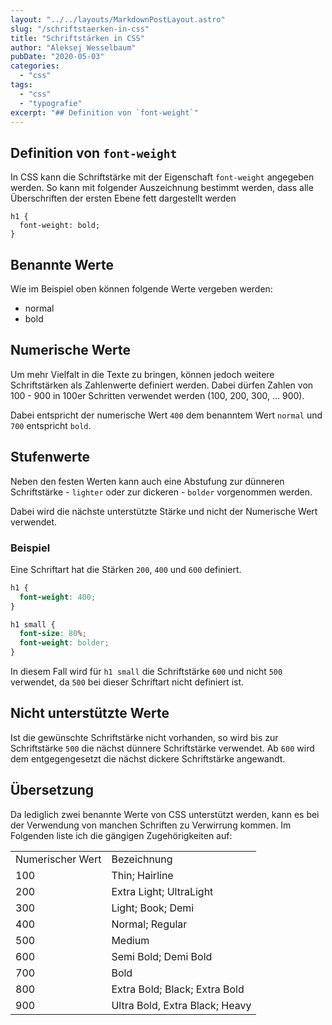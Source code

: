 ```yaml
---
layout: "../../layouts/MarkdownPostLayout.astro"
slug: "/schriftstaerken-in-css"  
title: "Schriftstärken in CSS"
author: "Aleksej Wesselbaum"
pubDate: "2020-05-03"
categories: 
  - "css"
tags: 
  - "css"
  - "typografie"
excerpt: "## Definition von `font-weight`"
---
```


## Definition von `font-weight`

In CSS kann die Schriftstärke mit der Eigenschaft `font-weight` angegeben werden. So kann mit folgender Auszeichnung bestimmt werden, dass alle Überschriften der ersten Ebene fett dargestellt werden

```
h1 {
  font-weight: bold;
}
```

## Benannte Werte

Wie im Beispiel oben können folgende Werte vergeben werden:

- normal
- bold

## Numerische Werte

Um mehr Vielfalt in die Texte zu bringen, können jedoch weitere Schriftstärken als Zahlenwerte definiert werden. Dabei dürfen Zahlen von 100 - 900 in 100er Schritten verwendet werden (100, 200, 300, ... 900).

Dabei entspricht der numerische Wert `400` dem benanntem Wert `normal` und `700` entspricht `bold`.

## Stufenwerte

Neben den festen Werten kann auch eine Abstufung zur dünneren Schriftstärke - `lighter` oder zur dickeren - `bolder` vorgenommen werden.

Dabei wird die nächste unterstützte Stärke und nicht der Numerische Wert verwendet.

### Beispiel

Eine Schriftart hat die Stärken `200`, `400` und `600` definiert.

``` css
h1 {
  font-weight: 400;
}

h1 small {
  font-size: 80%;
  font-weight: bolder;
}
```

In diesem Fall wird für `h1 small` die Schriftstärke `600` und nicht `500` verwendet, da `500` bei dieser Schriftart nicht definiert ist.

## Nicht unterstützte Werte

Ist die gewünschte Schriftstärke nicht vorhanden, so wird bis zur Schriftstärke `500` die nächst dünnere Schriftstärke verwendet. Ab `600` wird dem entgegengesetzt die nächst dickere Schriftstärke angewandt.

## Übersetzung

Da lediglich zwei benannte Werte von CSS unterstützt werden, kann es bei der Verwendung von manchen Schriften zu Verwirrung kommen. Im Folgenden liste ich die gängigen Zugehörigkeiten auf:

<table class=""><tbody><tr><td>Numerischer Wert</td><td>Bezeichnung</td></tr><tr><td>100</td><td>Thin; Hairline</td></tr><tr><td>200</td><td>Extra Light; UltraLight</td></tr><tr><td>300</td><td>Light; Book; Demi</td></tr><tr><td>400</td><td>Normal; Regular</td></tr><tr><td>500</td><td>Medium</td></tr><tr><td>600</td><td>Semi Bold; Demi Bold</td></tr><tr><td>700</td><td>Bold</td></tr><tr><td>800</td><td>Extra Bold; Black; Extra Bold</td></tr><tr><td>900</td><td>Ultra Bold, Extra Black; Heavy</td></tr></tbody></table>
